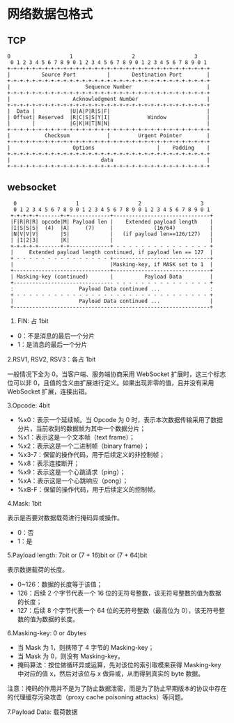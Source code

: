 # 网络数据包格式

## TCP

```
0                   1                   2                   3  
 0 1 2 3 4 5 6 7 8 9 0 1 2 3 4 5 6 7 8 9 0 1 2 3 4 5 6 7 8 9 0 1
+-+-+-+-+-+-+-+-+-+-+-+-+-+-+-+-+-+-+-+-+-+-+-+-+-+-+-+-+-+-+-+-+
|          Source Port          |       Destination Port        |
+-+-+-+-+-+-+-+-+-+-+-+-+-+-+-+-+-+-+-+-+-+-+-+-+-+-+-+-+-+-+-+-+
|                        Sequence Number                        |
+-+-+-+-+-+-+-+-+-+-+-+-+-+-+-+-+-+-+-+-+-+-+-+-+-+-+-+-+-+-+-+-+
|                    Acknowledgment Number                      |
+-+-+-+-+-+-+-+-+-+-+-+-+-+-+-+-+-+-+-+-+-+-+-+-+-+-+-+-+-+-+-+-+
|  Data |           |U|A|P|R|S|F|                               |
| Offset| Reserved  |R|C|S|S|Y|I|            Window             |
|       |           |G|K|H|T|N|N|                               |
+-+-+-+-+-+-+-+-+-+-+-+-+-+-+-+-+-+-+-+-+-+-+-+-+-+-+-+-+-+-+-+-+
|           Checksum            |         Urgent Pointer        |
+-+-+-+-+-+-+-+-+-+-+-+-+-+-+-+-+-+-+-+-+-+-+-+-+-+-+-+-+-+-+-+-+
|                    Options                    |    Padding    |
+-+-+-+-+-+-+-+-+-+-+-+-+-+-+-+-+-+-+-+-+-+-+-+-+-+-+-+-+-+-+-+-+
|                             data                              |
+-+-+-+-+-+-+-+-+-+-+-+-+-+-+-+-+-+-+-+-+-+-+-+-+-+-+-+-+-+-+-+-+
```

## websocket

```
  0                   1                   2                   3
  0 1 2 3 4 5 6 7 8 9 0 1 2 3 4 5 6 7 8 9 0 1 2 3 4 5 6 7 8 9 0 1
 +-+-+-+-+-------+-+-------------+-------------------------------+
 |F|R|R|R| opcode|M| Payload len |    Extended payload length    |
 |I|S|S|S|  (4)  |A|     (7)     |             (16/64)           |
 |N|V|V|V|       |S|             |   (if payload len==126/127)   |
 | |1|2|3|       |K|             |                               |
 +-+-+-+-+-------+-+-------------+ - - - - - - - - - - - - - - - +
 |     Extended payload length continued, if payload len == 127  |
 + - - - - - - - - - - - - - - - +-------------------------------+
 |                               |Masking-key, if MASK set to 1  |
 +-------------------------------+-------------------------------+
 | Masking-key (continued)       |          Payload Data         |
 +-------------------------------- - - - - - - - - - - - - - - - +
 :                     Payload Data continued ...                :
 + - - - - - - - - - - - - - - - - - - - - - - - - - - - - - - - +
 |                     Payload Data continued ...                |
 +---------------------------------------------------------------+
```

1. FIN: 占 1bit

- 0：不是消息的最后一个分片
- 1：是消息的最后一个分片

2.RSV1, RSV2, RSV3：各占 1bit

一般情况下全为 0。当客户端、服务端协商采用 WebSocket 扩展时，这三个标志位可以非 0，且值的含义由扩展进行定义。如果出现非零的值，且并没有采用 WebSocket 扩展，连接出错。

3.Opcode: 4bit

- %x0：表示一个延续帧。当 Opcode 为 0 时，表示本次数据传输采用了数据分片，当前收到的数据帧为其中一个数据分片；
- %x1：表示这是一个文本帧（text frame）；
- %x2：表示这是一个二进制帧（binary frame）；
- %x3-7：保留的操作代码，用于后续定义的非控制帧；
- %x8：表示连接断开；
- %x9：表示这是一个心跳请求（ping）；
- %xA：表示这是一个心跳响应（pong）；
- %xB-F：保留的操作代码，用于后续定义的控制帧。

4.Mask: 1bit

表示是否要对数据载荷进行掩码异或操作。

- 0：否
- 1：是

5.Payload length: 7bit or (7 + 16)bit or (7 + 64)bit

表示数据载荷的长度。

- 0~126：数据的长度等于该值；
- 126：后续 2 个字节代表一个 16 位的无符号整数，该无符号整数的值为数据的长度；
- 127：后续 8 个字节代表一个 64 位的无符号整数（最高位为 0），该无符号整数的值为数据的长度。

6.Masking-key: 0 or 4bytes

- 当 Mask 为 1，则携带了 4 字节的 Masking-key；
- 当 Mask 为 0，则没有 Masking-key。
- 掩码算法：按位做循环异或运算，先对该位的索引取模来获得 Masking-key 中对应的值 x，然后对该位与 x 做异或，从而得到真实的 byte 数据。

注意：掩码的作用并不是为了防止数据泄密，而是为了防止早期版本的协议中存在的代理缓存污染攻击（proxy cache poisoning attacks）等问题。

7.Payload Data: 载荷数据